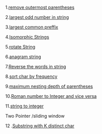 1.[remove outermost parentheses](https://leetcode.com/problems/remove-outermost-parentheses/solutions/3551123/solution/)

2.[largest odd number in string](https://leetcode.com/problems/largest-odd-number-in-string/submissions/1524196397/)

3.[largest common preffix](https://leetcode.com/problems/longest-common-prefix/)

4.[Isomorphic Strings](https://leetcode.com/problems/isomorphic-strings/submissions/1525263470/)

5.[rotate String](https://leetcode.com/problems/rotate-string/submissions/1526185962/)

6.[anagram string](https://leetcode.com/problems/valid-anagram/description/)

7.[Reverse the words in string](https://leetcode.com/problems/reverse-words-in-a-string/description/)

8.[sort char by frequency](https://leetcode.com/problems/sort-characters-by-frequency/)

9.[maximum nesting depth of parentheses](https://leetcode.com/problems/maximum-nesting-depth-of-the-parentheses/)

10.[Roman number to Integer and vice versa](https://leetcode.com/problems/roman-to-integer/)

11.[string to integer](https://leetcode.com/problems/string-to-integer-atoi/submissions/1535991069/)

Two Pointer /sliding window

12 .[Substring with K distinct char](https://www.geeksforgeeks.org/problems/count-number-of-substrings4528/1?utm_source=youtube&utm_medium=collab_striver_ytdescription&utm_campaign=count-number-of-substrings)
